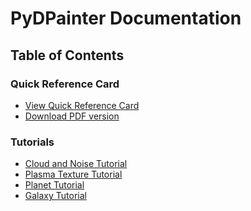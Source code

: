 PyDPainter Documentation
=======================

Table of Contents
-----------------

### Quick Reference Card
- [View Quick Reference Card](hotkeys-toolbox.png)
- [Download PDF version](hotkeys-toolbox.pdf)

### Tutorials

- [Cloud and Noise Tutorial](tutorials/src/clouds/Clouds.md)
- [Plasma Texture Tutorial](tutorials/src/plasma/Plasma.md)
- [Planet Tutorial](tutorials/src/planet/Planet.md)
- [Galaxy Tutorial](tutorials/src/galaxy/Galaxy.md)

